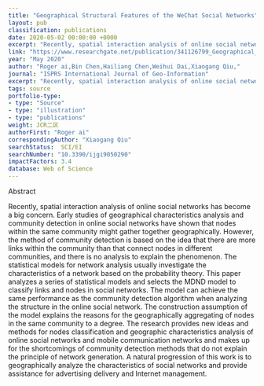 ```yaml
---
title: "Geographical Structural Features of the WeChat Social Networks"
layout: pub
classification: publications
date: 2020-05-02 00:00:00 +0000
excerpt: "Recently, spatial interaction analysis of online social networks has become a big concern. Early studies of geographical characteristics analysis and community detection in online social networks have shown that nodes within the same community might gather together geographically. However, the method of community detection is based on the idea that..."
link: "https://www.researchgate.net/publication/341126799_Geographical_Structural_Features_of_the_WeChat_Social_Networks"
year: "May 2020"
author: "Roger ai,Bin Chen,Hailiang Chen,Weihui Dai,Xiaogang Qiu,"
journal: "ISPRS International Journal of Geo-Information"
excerpt: "Recently, spatial interaction analysis of online social networks has become a big concern. Early studies of geographical characteristics analysis and community detection in online social networks have shown that nodes within the same community might gather together geographically. However, the method of community detection is based on the idea that..."
tags: source
portfolio-type: 
- type: "Source"
- type: "illustration"
- type: "publications"
weight: JCR二区
authorFirst: "Roger ai"
correspondingAuthor: "Xiaogang Qiu"
searchStatus:  SCI/EI
searchNumber: "10.3390/ijgi9050290"
impactFactors: 3.4
database: Web of Science
---
```

Abstract

Recently, spatial interaction analysis of online social networks has become a big concern. Early studies of geographical characteristics analysis and community detection in online social networks have shown that nodes within the same community might gather together geographically. However, the method of community detection is based on the idea that there are more links within the community than that connect nodes in different communities, and there is no analysis to explain the phenomenon. The statistical models for network analysis usually investigate the characteristics of a network based on the probability theory. This paper analyzes a series of statistical models and selects the MDND model to classify links and nodes in social networks. The model can achieve the same performance as the community detection algorithm when analyzing the structure in the online social network. The construction assumption of the model explains the reasons for the geographically aggregating of nodes in the same community to a degree. The research provides new ideas and methods for nodes classification and geographic characteristics analysis of online social networks and mobile communication networks and makes up for the shortcomings of community detection methods that do not explain the principle of network generation. A natural progression of this work is to geographically analyze the characteristics of social networks and provide assistance for advertising delivery and Internet management.